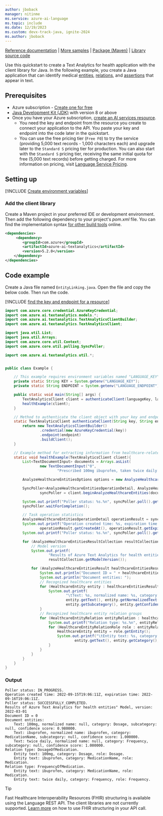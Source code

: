 ```yaml
---
author: jboback
manager: nitinme
ms.service: azure-ai-language
ms.topic: include
ms.date: 12/19/2023
ms.custom: devx-track-java, ignite-2024
ms.author: jboback
---
```


[Reference documentation](/java/api/overview/azure/ai-textanalytics-readme?preserve-view=true&view=azure-java-stable) | [More samples](https://github.com/Azure/azure-sdk-for-java/tree/main/sdk/textanalytics/azure-ai-textanalytics/src/samples) | [Package (Maven)](https://mvnrepository.com/artifact/com.azure/azure-ai-textanalytics/5.2.0) | [Library source code](https://github.com/Azure/azure-sdk-for-java/tree/main/sdk/textanalytics/azure-ai-textanalytics)

Use this quickstart to create a Text Analytics for health application with the client library for Java. In the following example, you create a Java application that can identify medical [entities](../../concepts/health-entity-categories.md), [relations](../../concepts/relation-extraction.md), and [assertions](../../concepts/assertion-detection.md) that appear in text.

## Prerequisites

* Azure subscription - [Create one for free](https://azure.microsoft.com/free/cognitive-services)
* [Java Development Kit (JDK)](https://www.oracle.com/technetwork/java/javase/downloads/index.html) with version 8 or above
* Once you have your Azure subscription, [create an AI services resource](../../../../../ai-services/multi-service-resource.md?pivots=azportal#create-a-new-azure-ai-services-resource).
    * You need the key and endpoint from the resource you create to connect your application to the API. You paste your key and endpoint into the code later in the quickstart.
    * You can use the free pricing tier (`Free F0`) to try the service (providing 5,000 text records - 1,000 characters each) and upgrade later to the `Standard S` pricing tier for production. You can also start with the `Standard S` pricing tier, receiving the same initial quota for free (5,000 text records) before getting charged. For more information on pricing, visit [Language Service Pricing](https://azure.microsoft.com/pricing/details/cognitive-services/language-service/).




## Setting up

[!INCLUDE [Create environment variables](../../../includes/environment-variables.md)]



### Add the client library

Create a Maven project in your preferred IDE or development environment. Then add the following dependency to your project's *pom.xml* file. You can find the implementation syntax [for other build tools](https://mvnrepository.com/artifact/com.azure/azure-ai-textanalytics/5.2.0) online.

```xml
<dependencies>
     <dependency>
        <groupId>com.azure</groupId>
        <artifactId>azure-ai-textanalytics</artifactId>
        <version>5.2.0</version>
    </dependency>
</dependencies>
```



## Code example

Create a Java file named `EntityLinking.java`. Open the file and copy the below code. Then run the code.  

[!INCLUDE [find the key and endpoint for a resource](../../../includes/find-azure-resource-info.md)]

```java
import com.azure.core.credential.AzureKeyCredential;
import com.azure.ai.textanalytics.models.*;
import com.azure.ai.textanalytics.TextAnalyticsClientBuilder;
import com.azure.ai.textanalytics.TextAnalyticsClient;

import java.util.List;
import java.util.Arrays;
import com.azure.core.util.Context;
import com.azure.core.util.polling.SyncPoller;

import com.azure.ai.textanalytics.util.*;


public class Example {

    // This example requires environment variables named "LANGUAGE_KEY" and "LANGUAGE_ENDPOINT"
    private static String KEY = System.getenv("LANGUAGE_KEY");
    private static String ENDPOINT = System.getenv("LANGUAGE_ENDPOINT");

    public static void main(String[] args) {
        TextAnalyticsClient client = authenticateClient(languageKey, languageEndpoint);
        healthExample(client);
    }

    // Method to authenticate the client object with your key and endpoint
    static TextAnalyticsClient authenticateClient(String key, String endpoint) {
        return new TextAnalyticsClientBuilder()
                .credential(new AzureKeyCredential(key))
                .endpoint(endpoint)
                .buildClient();
    }

    // Example method for extracting information from healthcare-related text 
    static void healthExample(TextAnalyticsClient client){
        List<TextDocumentInput> documents = Arrays.asList(
                new TextDocumentInput("0",
                        "Prescribed 100mg ibuprofen, taken twice daily."));

        AnalyzeHealthcareEntitiesOptions options = new AnalyzeHealthcareEntitiesOptions().setIncludeStatistics(true);

        SyncPoller<AnalyzeHealthcareEntitiesOperationDetail, AnalyzeHealthcareEntitiesPagedIterable>
                syncPoller = client.beginAnalyzeHealthcareEntities(documents, options, Context.NONE);

        System.out.printf("Poller status: %s.%n", syncPoller.poll().getStatus());
        syncPoller.waitForCompletion();

        // Task operation statistics
        AnalyzeHealthcareEntitiesOperationDetail operationResult = syncPoller.poll().getValue();
        System.out.printf("Operation created time: %s, expiration time: %s.%n",
                operationResult.getCreatedAt(), operationResult.getExpiresAt());
        System.out.printf("Poller status: %s.%n", syncPoller.poll().getStatus());

        for (AnalyzeHealthcareEntitiesResultCollection resultCollection : syncPoller.getFinalResult()) {
            // Model version
            System.out.printf(
                    "Results of Azure Text Analytics for health entities\" Model, version: %s%n",
                    resultCollection.getModelVersion());

            for (AnalyzeHealthcareEntitiesResult healthcareEntitiesResult : resultCollection) {
                System.out.println("Document ID = " + healthcareEntitiesResult.getId());
                System.out.println("Document entities: ");
                // Recognized healthcare entities
                for (HealthcareEntity entity : healthcareEntitiesResult.getEntities()) {
                    System.out.printf(
                            "\tText: %s, normalized name: %s, category: %s, subcategory: %s, confidence score: %f.%n",
                            entity.getText(), entity.getNormalizedText(), entity.getCategory(),
                            entity.getSubcategory(), entity.getConfidenceScore());
                }
                // Recognized healthcare entity relation groups
                for (HealthcareEntityRelation entityRelation : healthcareEntitiesResult.getEntityRelations()) {
                    System.out.printf("Relation type: %s.%n", entityRelation.getRelationType());
                    for (HealthcareEntityRelationRole role : entityRelation.getRoles()) {
                        HealthcareEntity entity = role.getEntity();
                        System.out.printf("\tEntity text: %s, category: %s, role: %s.%n",
                                entity.getText(), entity.getCategory(), role.getName());
                    }
                }
            }
        }
    }
}

```



### Output

```console
Poller status: IN_PROGRESS.
Operation created time: 2022-09-15T19:06:11Z, expiration time: 2022-09-16T19:06:11Z.
Poller status: SUCCESSFULLY_COMPLETED.
Results of Azure Text Analytics for health entities" Model, version: 2022-03-01
Document ID = 0
Document entities: 
	Text: 100mg, normalized name: null, category: Dosage, subcategory: null, confidence score: 0.980000.
	Text: ibuprofen, normalized name: ibuprofen, category: MedicationName, subcategory: null, confidence score: 1.000000.
	Text: twice daily, normalized name: null, category: Frequency, subcategory: null, confidence score: 1.000000.
Relation type: DosageOfMedication.
	Entity text: 100mg, category: Dosage, role: Dosage.
	Entity text: ibuprofen, category: MedicationName, role: Medication.
Relation type: FrequencyOfMedication.
	Entity text: ibuprofen, category: MedicationName, role: Medication.
	Entity text: twice daily, category: Frequency, role: Frequency.
```

> [!TIP]
> Fast Healthcare Interoperability Resources (FHIR) structuring is available using the Language REST API. The client libraries are not currently supported. [Learn more](../../how-to/call-api.md) on how to use FHIR structuring in your API call.
